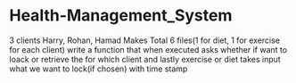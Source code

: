 # Health-Management_System
3 clients Harry, Rohan, Hamad
Makes Total 6 files(1 for diet, 1 for exercise for each client)
write a function that when executed asks whether if want to loack or retrieve the for which client and lastly exercise or diet takes input what we want to lock(if chosen) with time stamp
